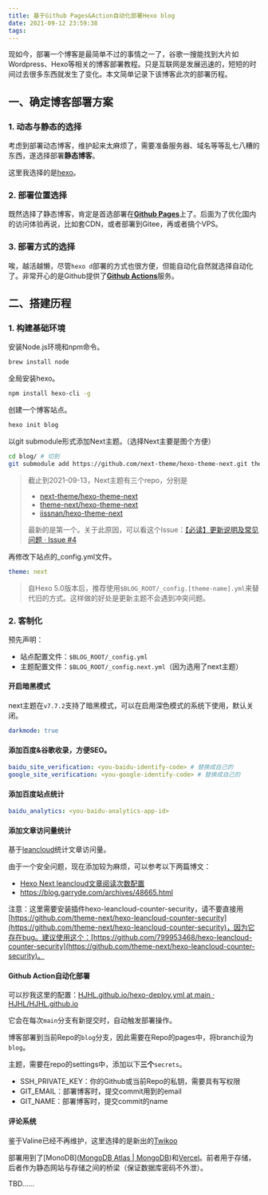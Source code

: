 ```yaml
---
title: 基于Github Pages&Action自动化部署Hexo blog
date: 2021-09-12 23:59:38
tags:
---
```


现如今，部署一个博客是最简单不过的事情之一了，谷歌一搜能找到大片如Wordpress、Hexo等相关的博客部署教程。只是互联网是发展迅速的，短短的时间过去很多东西就发生了变化。本文简单记录下该博客此次的部署历程。

<!-- more -->

## 一、确定博客部署方案

### 1. 动态与静态的选择

考虑到部署动态博客，维护起来太麻烦了，需要准备服务器、域名等等乱七八糟的东西，遂选择部署**静态博客**。

这里我选择的是[hexo](https://hexo.io)。

### 2. 部署位置选择

既然选择了静态博客，肯定是首选部署在[**Github Pages**](https://pages.github.com/)上了。后面为了优化国内的访问体验再说，比如套CDN，或者部署到Gitee，再或者搞个VPS。

### 3. 部署方式的选择

唉，越活越懒，尽管`hexo d`部署的方式也很方便，但能自动化自然就选择自动化了。非常开心的是Github提供了[**Github Actions**](https://github.com/features/actions)服务。



## 二、搭建历程

### 1. 构建基础环境

安装Node.js环境和npm命令。

```bash
brew install node
```

 全局安装hexo。

```bash
npm install hexo-cli -g
```

创建一个博客站点。

```bash
hexo init blog
```

以git submodule形式添加Next主题。（选择Next主要是图个方便）

```bash
cd blog/ # 切到
git submodule add https://github.com/next-theme/hexo-theme-next.git themes/next
```

> 截止到2021-09-13，Next主题有三个repo，分别是
>
> * [next-theme/hexo-theme-next](https://github.com/next-theme/hexo-theme-next)
> * [theme-next/hexo-theme-next](https://github.com/theme-next/hexo-theme-next)
> * [iissnan/hexo-theme-next](https://github.com/iissnan/hexo-theme-next)
>
> 最新的是第一个。关于此原因，可以看这个Issue：[【必读】更新说明及常见问题 · Issue #4 ](https://github.com/next-theme/hexo-theme-next/issues/4)

再修改下站点的_config.yml文件。

```yaml
theme: next
```

> 自Hexo 5.0版本后，推荐使用`$BLOG_ROOT/_config.[theme-name].yml`来替代旧的方式。这样做的好处是更新主题不会遇到冲突问题。

### 2. 客制化

预先声明：

* 站点配置文件：`$BLOG_ROOT/_config.yml`
* 主题配置文件：`$BLOG_ROOT/_config.next.yml`（因为选用了next主题）

#### 开启暗黑模式

next主题在`v7.7.2`支持了暗黑模式，可以在启用深色模式的系统下使用，默认关闭。

```yml
darkmode: true
```

#### 添加百度&谷歌收录，方便SEO。

```yml
baidu_site_verification: <you-baidu-identify-code> # 替换成自己的
google_site_verification: <you-google-identify-code> # 替换成自己的
```

#### 添加百度站点统计

```yml
baidu_analytics: <you-baidu-analytics-app-id>
```

#### 添加文章访问量统计

基于[leancloud](https://leancloud.cn)统计文章访问量。

由于一个安全问题，现在添加较为麻烦，可以参考以下两篇博文：

* [Hexo Next leancloud文章阅读次数配置](https://www.jianshu.com/p/e0a719bac963)
* https://blog.garryde.com/archives/48665.html

注意：这里需要安装插件hexo-leancloud-counter-security，请不要直接用[https://github.com/theme-next/hexo-leancloud-counter-security](https://github.com/theme-next/hexo-leancloud-counter-security)，因为它存在bug。建议使用这个：[https://github.com/799953468/hexo-leancloud-counter-security](https://github.com/theme-next/hexo-leancloud-counter-security)。

#### Github Action自动化部署

可以抄我这里的配置：[HJHL.github.io/hexo-deploy.yml at main · HJHL/HJHL.github.io](https://github.com/HJHL/HJHL.github.io/blob/main/.github/workflows/hexo-deploy.yml)

它会在每次`main`分支有新提交时，自动触发部署操作。

博客部署到当前Repo的`blog`分支，因此需要在Repo的pages中，将branch设为`blog`。

主题，需要在repo的settings中，添加以下**三个**`secrets`。

* SSH_PRIVATE_KEY：你的Github或当前Repo的私钥，需要具有写权限
* GIT_EMAIL：部署博客时，提交commit用到的email
* GIT_NAME：部署博客时，提交commit的name

#### 评论系统

鉴于Valine已经不再维护，这里选择的是新出的[Twikoo](https://twikoo.js.org/)

部署用到了[MonoDB]([MongoDB Atlas | MongoDB](https://www.mongodb.com/zh-cn/cloud/atlas/register))和[Vercel](https://vercel.com/)。前者用于存储，后者作为静态网站与存储之间的桥梁（保证数据库密码不外泄）。

TBD……
